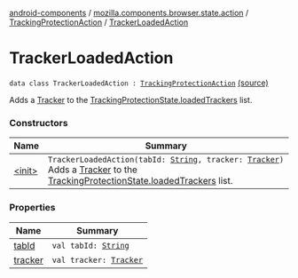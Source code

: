 [android-components](../../../index.md) / [mozilla.components.browser.state.action](../../index.md) / [TrackingProtectionAction](../index.md) / [TrackerLoadedAction](./index.md)

# TrackerLoadedAction

`data class TrackerLoadedAction : `[`TrackingProtectionAction`](../index.md) [(source)](https://github.com/mozilla-mobile/android-components/blob/master/components/browser/state/src/main/java/mozilla/components/browser/state/action/BrowserAction.kt#L326)

Adds a [Tracker](../../../mozilla.components.concept.engine.content.blocking/-tracker/index.md) to the [TrackingProtectionState.loadedTrackers](../../../mozilla.components.browser.state.state/-tracking-protection-state/loaded-trackers.md) list.

### Constructors

| Name | Summary |
|---|---|
| [&lt;init&gt;](-init-.md) | `TrackerLoadedAction(tabId: `[`String`](https://kotlinlang.org/api/latest/jvm/stdlib/kotlin/-string/index.html)`, tracker: `[`Tracker`](../../../mozilla.components.concept.engine.content.blocking/-tracker/index.md)`)`<br>Adds a [Tracker](../../../mozilla.components.concept.engine.content.blocking/-tracker/index.md) to the [TrackingProtectionState.loadedTrackers](../../../mozilla.components.browser.state.state/-tracking-protection-state/loaded-trackers.md) list. |

### Properties

| Name | Summary |
|---|---|
| [tabId](tab-id.md) | `val tabId: `[`String`](https://kotlinlang.org/api/latest/jvm/stdlib/kotlin/-string/index.html) |
| [tracker](tracker.md) | `val tracker: `[`Tracker`](../../../mozilla.components.concept.engine.content.blocking/-tracker/index.md) |

